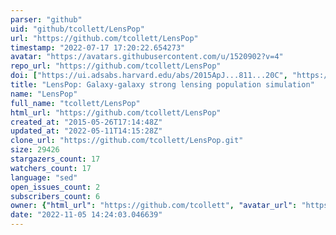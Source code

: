 ```yaml
---
parser: "github"
uid: "github/tcollett/LensPop"
url: "https://github.com/tcollett/LensPop"
timestamp: "2022-07-17 17:20:22.654273"
avatar: "https://avatars.githubusercontent.com/u/1520902?v=4"
repo_url: "https://github.com/tcollett/LensPop"
doi: ["https://ui.adsabs.harvard.edu/abs/2015ApJ...811...20C", "https://ui.adsabs.harvard.edu/abs/2017ascl.soft05009C/abstract"]
title: "LensPop: Galaxy-galaxy strong lensing population simulation"
name: "LensPop"
full_name: "tcollett/LensPop"
html_url: "https://github.com/tcollett/LensPop"
created_at: "2015-05-26T17:14:48Z"
updated_at: "2022-05-11T14:15:28Z"
clone_url: "https://github.com/tcollett/LensPop.git"
size: 29426
stargazers_count: 17
watchers_count: 17
language: "sed"
open_issues_count: 2
subscribers_count: 6
owner: {"html_url": "https://github.com/tcollett", "avatar_url": "https://avatars.githubusercontent.com/u/1520902?v=4", "login": "tcollett", "type": "User"}
date: "2022-11-05 14:24:03.046639"
---
```

